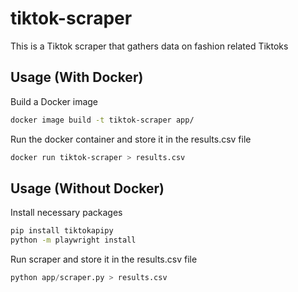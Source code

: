 # tiktok-scraper

This is a Tiktok scraper that gathers data on fashion related Tiktoks

## Usage (With Docker)

Build a Docker image
```bash
docker image build -t tiktok-scraper app/
```
Run the docker container and store it in the results.csv file
```bash
docker run tiktok-scraper > results.csv
```

## Usage (Without Docker)
Install necessary packages
```bash
pip install tiktokapipy
python -m playwright install
```
Run scraper and store it in the results.csv file
```python
python app/scraper.py > results.csv
```
